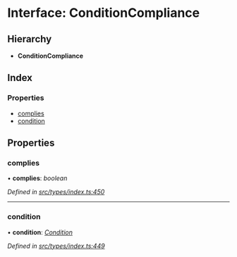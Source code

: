 # Interface: ConditionCompliance

## Hierarchy

* **ConditionCompliance**

## Index

### Properties

* [complies](conditioncompliance.md#complies)
* [condition](conditioncompliance.md#condition)

## Properties

###  complies

• **complies**: *boolean*

*Defined in [src/types/index.ts:450](https://github.com/PolymathNetwork/polymesh-sdk/blob/38ee8078/src/types/index.ts#L450)*

___

###  condition

• **condition**: *[Condition](../globals.md#condition)*

*Defined in [src/types/index.ts:449](https://github.com/PolymathNetwork/polymesh-sdk/blob/38ee8078/src/types/index.ts#L449)*
